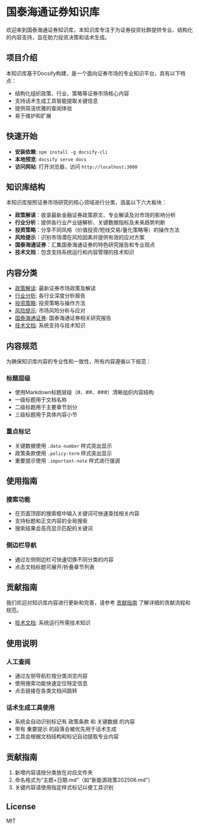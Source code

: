 # 国泰海通证券知识库

欢迎来到国泰海通证券知识库，本知识库专注于为证券投资社群提供专业、结构化的内容支持，旨在助力投资决策和话术生成。

## 项目介绍

本知识库基于Docsify构建，是一个面向证券市场的专业知识平台，具有以下特点：
- 结构化组织政策、行业、策略等证券市场核心内容
- 支持话术生成工具智能提取关键信息
- 提供简洁优雅的查阅体验
- 易于维护和扩展

## 快速开始

- **安装依赖**: `npm install -g docsify-cli`
- **本地预览**: `docsify serve docs`
- **访问网站**: 打开浏览器，访问 `http://localhost:3000`

## 知识库结构

本知识库按照证券市场研究的核心领域进行分类，涵盖以下六大板块：

- **政策解读**：收录最新金融证券政策原文、专业解读及对市场的影响分析
- **行业分析**：提供各行业产业链解析、关键数据指标及未来趋势判断
- **投资策略**：分享不同风格（价值投资/短线交易/量化策略等）的操作方法
- **风险提示**：识别市场潜在风险因素并提供有效的应对方案
- **国泰海通证券**：汇集国泰海通证券的特色研究报告和专业观点
- **技术文档**：包含支持系统运行和内容管理的技术知识

## 内容分类

- [政策解读](/policy/): 最新证券市场政策及解读
- [行业分析](/industry/): 各行业深度分析报告
- [投资策略](/strategy/): 投资策略与操作方法
- [风险提示](/risk/): 市场风险分析与应对
- [国泰海通证券](/国泰海通证券/): 国泰海通证券相关研究报告
- [技术文档](/技术/): 系统支持与技术知识

## 内容规范

为确保知识库内容的专业性和一致性，所有内容遵循以下规范：

### 标题层级
- 使用Markdown标题层级（#、##、###）清晰组织内容结构
- 一级标题用于文档名称
- 二级标题用于主要章节划分
- 三级标题用于具体内容小节

### 重点标记
- 关键数据使用 `.data-number` 样式突出显示
- 政策条款使用 `.policy-term` 样式突出显示
- 重要提示使用 `.important-note` 样式进行强调

## 使用指南

### 搜索功能
- 在页面顶部的搜索框中输入关键词可快速查找相关内容
- 支持标题和正文内容的全局搜索
- 搜索结果会高亮显示匹配的关键词

### 侧边栏导航
- 通过左侧侧边栏可快速切换不同分类的内容
- 点击文档标题可展开/折叠章节列表

## 贡献指南

我们欢迎对知识库内容进行更新和完善，请参考 [贡献指南](CONTRIBUTING.md) 了解详细的贡献流程和规范。
- [技术文档](/技术/): 系统运行所需技术知识

## 使用说明

### 人工查阅
- 通过左侧导航栏按分类浏览内容
- 使用搜索功能快速定位特定信息
- 点击链接在各类文档间跳转

### 话术生成工具使用
- 系统会自动识别标记有 <span class="policy-term">政策条款</span> 和 <span class="data-number">关键数据</span> 的内容
- 带有 <span class="important-note">重要提示</span> 的段落会被优先用于话术生成
- 工具会根据文档结构和标记自动提取专业内容

## 贡献指南

1. 新增内容请按分类放在对应文件夹
2. 命名格式为“主题+日期.md”（如“新能源政策202506.md”）
3. 关键内容请使用指定样式标记以便工具识别

## License

MIT